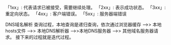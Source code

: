 「1xx」: 代表请求已被接受，需要继续处理。
「2xx」: 表示成功状态。
「3xx」: 重定向状态。
「4xx」: 客户端错误。
「5xx」: 服务器端错误


DNS域名解析 查询过程，本地查询是递归查询，依次通过浏览器缓存 —>> 本地hosts文件 —>> 本地DNS解析器 —>>本地DNS服务器 —>> 其他域名服务器请求。 接下来的过程就是迭代过程。
